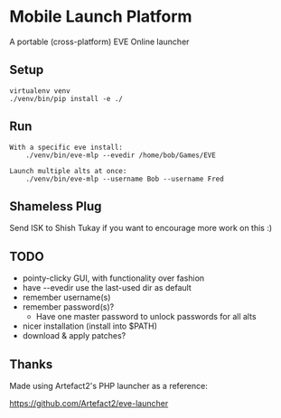 Mobile Launch Platform
======================

A portable (cross-platform) EVE Online launcher


Setup
-----
```
virtualenv venv
./venv/bin/pip install -e ./
```

Run
---
```
With a specific eve install:
	./venv/bin/eve-mlp --evedir /home/bob/Games/EVE

Launch multiple alts at once:
	./venv/bin/eve-mlp --username Bob --username Fred
```

Shameless Plug
--------------
Send ISK to Shish Tukay if you want to encourage more work on this :)

TODO
----
- pointy-clicky GUI, with functionality over fashion
- have --evedir use the last-used dir as default
- remember username(s)
- remember password(s)?
  - Have one master password to unlock passwords for all alts
- nicer installation (install into $PATH)
- download & apply patches?

Thanks
------
Made using Artefact2's PHP launcher as a reference:

https://github.com/Artefact2/eve-launcher

